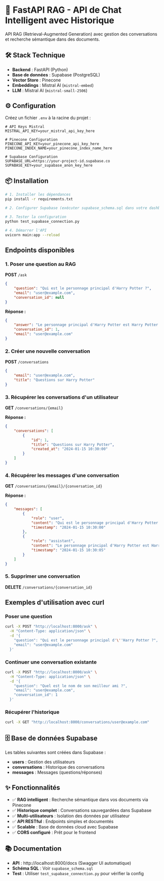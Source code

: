 # 🚀 FastAPI RAG - API de Chat Intelligent avec Historique

API RAG (Retrieval-Augmented Generation) avec gestion des conversations et recherche sémantique dans des documents.

## 🛠️ Stack Technique

- **Backend** : FastAPI (Python)
- **Base de données** : Supabase (PostgreSQL)
- **Vector Store** : Pinecone
- **Embeddings** : Mistral AI (`mistral-embed`)
- **LLM** : Mistral AI (`mistral-small-2506`)

## ⚙️ Configuration

Créez un fichier `.env` à la racine du projet :

```env
# API Keys Mistral
MISTRAL_API_KEY=your_mistral_api_key_here

# Pinecone Configuration
PINECONE_API_KEY=your_pinecone_api_key_here
PINECONE_INDEX_NAME=your_pinecone_index_name_here

# Supabase Configuration
SUPABASE_URL=https://your-project-id.supabase.co
SUPABASE_KEY=your_supabase_anon_key_here
```

## 📦 Installation

```bash
# 1. Installer les dépendances
pip install -r requirements.txt

# 2. Configurer Supabase (exécuter supabase_schema.sql dans votre dashboard)

# 3. Tester la configuration
python test_supabase_connection.py

# 4. Démarrer l'API
uvicorn main:app --reload
```

## Endpoints disponibles

### 1. Poser une question au RAG
**POST** `/ask`

```json
{
    "question": "Qui est le personnage principal d'Harry Potter ?",
    "email": "user@example.com",
    "conversation_id": null
}
```

**Réponse :**
```json
{
    "answer": "Le personnage principal d'Harry Potter est Harry Potter lui-même...",
    "conversation_id": 1,
    "email": "user@example.com"
}
```

### 2. Créer une nouvelle conversation
**POST** `/conversations`

```json
{
    "email": "user@example.com",
    "title": "Questions sur Harry Potter"
}
```

### 3. Récupérer les conversations d'un utilisateur
**GET** `/conversations/{email}`

**Réponse :**
```json
{
    "conversations": [
        {
            "id": 1,
            "title": "Questions sur Harry Potter",
            "created_at": "2024-01-15 10:30:00"
        }
    ]
}
```

### 4. Récupérer les messages d'une conversation
**GET** `/conversations/{email}/{conversation_id}`

**Réponse :**
```json
{
    "messages": [
        {
            "role": "user",
            "content": "Qui est le personnage principal d'Harry Potter ?",
            "timestamp": "2024-01-15 10:30:00"
        },
        {
            "role": "assistant",
            "content": "Le personnage principal d'Harry Potter est Harry Potter lui-même...",
            "timestamp": "2024-01-15 10:30:05"
        }
    ]
}
```

### 5. Supprimer une conversation
**DELETE** `/conversations/{conversation_id}`

## Exemples d'utilisation avec curl

### Poser une question
```bash
curl -X POST "http://localhost:8000/ask" \
  -H "Content-Type: application/json" \
  -d '{
    "question": "Qui est le personnage principal d'\''Harry Potter ?",
    "email": "user@example.com"
  }'
```

### Continuer une conversation existante
```bash
curl -X POST "http://localhost:8000/ask" \
  -H "Content-Type: application/json" \
  -d '{
    "question": "Quel est le nom de son meilleur ami ?",
    "email": "user@example.com",
    "conversation_id": 1
  }'
```

### Récupérer l'historique
```bash
curl -X GET "http://localhost:8000/conversations/user@example.com"
```

## 🗄️ Base de données Supabase

Les tables suivantes sont créées dans Supabase :
- **users** : Gestion des utilisateurs
- **conversations** : Historique des conversations
- **messages** : Messages (questions/réponses)

## ✨ Fonctionnalités

- ✅ **RAG intelligent** : Recherche sémantique dans vos documents via Pinecone
- ✅ **Historique complet** : Conversations sauvegardées dans Supabase
- ✅ **Multi-utilisateurs** : Isolation des données par utilisateur
- ✅ **API RESTful** : Endpoints simples et documentés
- ✅ **Scalable** : Base de données cloud avec Supabase
- ✅ **CORS configuré** : Prêt pour le frontend

## 📚 Documentation

- **API** : http://localhost:8000/docs (Swagger UI automatique)
- **Schéma SQL** : Voir `supabase_schema.sql`
- **Test** : Utiliser `test_supabase_connection.py` pour vérifier la config
